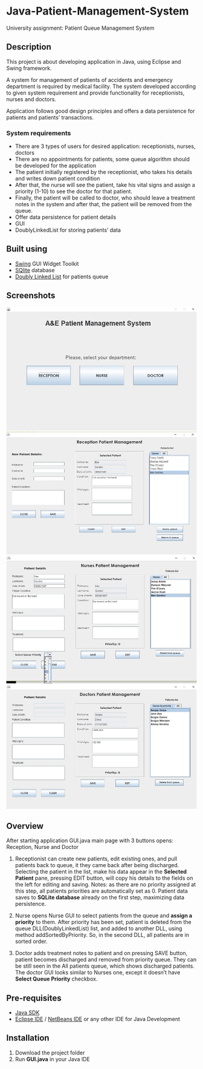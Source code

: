 # Java-Patient-Management-System
University assignment: Patient Queue Management System
## Description
This project is about developing application in Java, using Eclipse and Swing framework.

A system for management of patients of accidents and emergency department is required by medical facility. 
The system developed according to given system requirement and provide functionality for receptionists, nurses and doctors.

Application follows good design principles and offers a data persistence for patients and patients’ transactions.

### System requirements
* There are 3 types of users for desired application: receptionists, nurses, doctors
* There are no appointments for patients, some queue algorithm should be developed for the application
* The patient initially registered by the receptionist, who takes his details and writes down patient condition
* After that, the nurse will see the patient, take his vital signs and assign a priority (1-10) to see the doctor for that patient.
* Finally, the patient will be called to doctor, who should leave a treatment notes in the system and after that, the patient will be removed from the queue.
* Offer data persistence for patient details
* GUI
* DoublyLinkedList for storing patients’ data

## Built using
* [Swing](https://en.wikipedia.org/wiki/Swing_(Java)) GUI Widget Toolkit
* [SQlite](http://www.sqlitetutorial.net/sqlite-java/sqlite-jdbc-driver/) database
* [Doubly Linked List](https://en.wikipedia.org/wiki/Doubly_linked_list) for patients queue

## Screenshots
![Main page](Images/main.jpg "Main page")
![Receptionist page](Images/reception_pms.jpg "Receptionist PMS: can add new patients to FIFO queue, edit, remove existing patients")
![Nurse page](Images/nurse_pms.jpg "Nurse PMS: nurse add vital signs for patient and select his queue priority (1-10)")
![Doctor page](Images/doctor_pms.jpg "Doctor PMS: doctor meet patient according to his priority in the queue, sets up treatment")

## Overview
After starting application GUI.java main page with 3 buttons opens: Reception, Nurse and Doctor
1) Receptionist can create new patients, edit existing ones, and pull patients back to queue, it they came back after being discharged. Selecting the patient in the list, make his data appear in the **Selected Patient** pane, pressing EDIT button, will copy his details to the fields on the left for editing and saving.
Notes: as there are no priority assigned at this step, all patients priorities are automatically set as 0.
Patient data saves to **SQLite database** already on the first step, maximizing data persistence.

2) Nurse opens Nurse GUI to select patients from the queue and **assign a priority** to them.
After priority has been set, patient is deleted from the queue DLL(DoublyLinkedList) list, and added to another DLL, using method addSortedByPriority. So, in the second DLL, all patients are in sorted order.

3) Doctor adds treatment notes to patient and on pressing SAVE button, patient becomes discharged and removed from priority queue. They can be still seen in the All patients queue, which shows discharged patients.
The doctor GUI looks similar to Nurses one, except it doesn’t have **Select Queue Priority** checkbox.

## Pre-requisites
* [Java SDK](http://www.oracle.com/technetwork/java/javase/downloads/jdk8-downloads-2133151.html)
* [Eclipse IDE](http://www.eclipse.org/downloads/eclipse-packages/) / [NetBeans IDE](https://netbeans.org/features/index.html) or any other IDE for Java Development

## Installation
1. Download the project folder
2. Run **GUI.java** in your Java IDE
